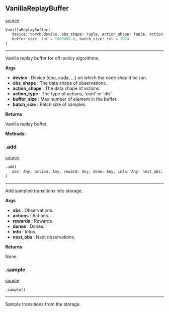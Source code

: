 #


## VanillaReplayBuffer
[source](https://github.com/RLE-Foundation/Hsuanwu/blob/main/hsuanwu/xploit/storage/vanilla_replay_buffer.py/#L6)
```python 
VanillaReplayBuffer(
   device: torch.device, obs_shape: Tuple, action_shape: Tuple, action_type: str,
   buffer_size: int = 1000000.0, batch_size: int = 1024
)
```


---
Vanilla replay buffer for off-policy algorithms.


**Args**

* **device**  : Device (cpu, cuda, ...) on which the code should be run.
* **obs_shape**  : The data shape of observations.
* **action_shape**  : The data shape of actions.
* **action_type**  : The type of actions, 'cont' or 'dis'.
* **buffer_size**  : Max number of element in the buffer.
* **batch_size**  : Batch size of samples.


**Returns**

Vanilla replay buffer.


**Methods:**


### .add
[source](https://github.com/RLE-Foundation/Hsuanwu/blob/main/hsuanwu/xploit/storage/vanilla_replay_buffer.py/#L55)
```python
.add(
   obs: Any, action: Any, reward: Any, done: Any, info: Any, next_obs: Any
)
```

---
Add sampled transitions into storage.


**Args**

* **obs**  : Observations.
* **actions**  : Actions.
* **rewards**  : Rewards.
* **dones**  : Dones.
* **info**  : Infos.
* **next_obs**  : Next observations.


**Returns**

None.

### .sample
[source](https://github.com/RLE-Foundation/Hsuanwu/blob/main/hsuanwu/xploit/storage/vanilla_replay_buffer.py/#L79)
```python
.sample()
```

---
Sample transitions from the storage.

